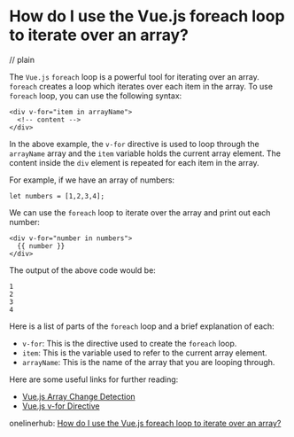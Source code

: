 # How do I use the Vue.js foreach loop to iterate over an array?
// plain

The `Vue.js` `foreach` loop is a powerful tool for iterating over an array. `foreach` creates a loop which iterates over each item in the array. To use `foreach` loop, you can use the following syntax:

```
<div v-for="item in arrayName">
  <!-- content -->
</div>
```

In the above example, the `v-for` directive is used to loop through the `arrayName` array and the `item` variable holds the current array element. The content inside the `div` element is repeated for each item in the array.

For example, if we have an array of numbers:

```
let numbers = [1,2,3,4];
```

We can use the `foreach` loop to iterate over the array and print out each number:

```
<div v-for="number in numbers">
  {{ number }}
</div>

```

The output of the above code would be:

```
1
2
3
4
```

Here is a list of parts of the `foreach` loop and a brief explanation of each:

- `v-for`: This is the directive used to create the `foreach` loop.
- `item`: This is the variable used to refer to the current array element.
- `arrayName`: This is the name of the array that you are looping through.

Here are some useful links for further reading:

- [Vue.js Array Change Detection](https://vuejs.org/v2/guide/list.html#Array-Change-Detection)
- [Vue.js v-for Directive](https://vuejs.org/v2/api/#v-for)

onelinerhub: [How do I use the Vue.js foreach loop to iterate over an array?](https://onelinerhub.com/vue.js/how-do-i-use-the-vue-js-foreach-loop-to-iterate-over-an-array)